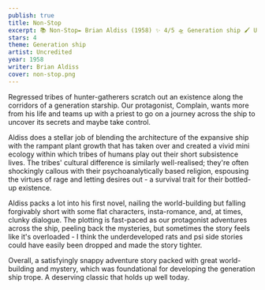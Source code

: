 ```yaml
---
publish: true
title: Non-Stop
excerpt: 📚 Non-Stop✒️ Brian Aldiss (1958) ✨ 4/5 🛸 Generation ship 🖌️ Uncredited
stars: 4
theme: Generation ship
artist: Uncredited
year: 1958
writer: Brian Aldiss
cover: non-stop.png
---
```

Regressed tribes of hunter-gatherers scratch out an existence along the corridors of a generation starship. Our protagonist, Complain, wants more from his life and teams up with a priest to go on a journey across the ship to uncover its secrets and maybe take control.  
  
Aldiss does a stellar job of blending the architecture of the expansive ship with the rampant plant growth that has taken over and created a vivid mini ecology within which tribes of humans play out their short subsistence lives. The tribes' cultural difference is similarly well-realised; they're often shockingly callous with their psychoanalytically based religion, espousing the virtues of rage and letting desires out - a survival trait for their bottled-up existence.   
  
Aldiss packs a lot into his first novel, nailing the world-building but falling forgivably short with some flat characters, insta-romance, and, at times, clunky dialogue. The plotting is fast-paced as our protagonist adventures across the ship, peeling back the mysteries, but sometimes the story feels like it's overloaded - I think the underdeveloped rats and psi side stories could have easily been dropped and made the story tighter.   
  
Overall, a satisfyingly snappy adventure story packed with great world-building and mystery, which was foundational for developing the generation ship trope. A deserving classic that holds up well today.